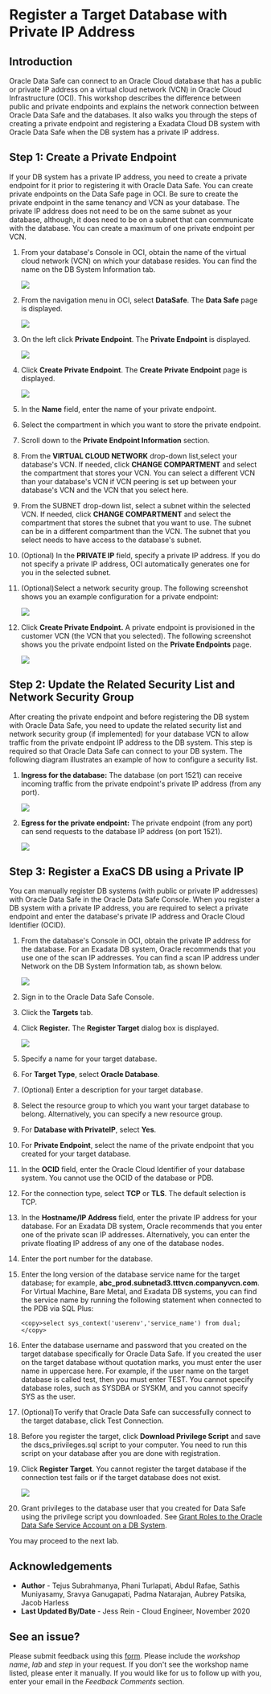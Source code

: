 # Register a Target Database with Private IP Address

## Introduction
Oracle Data Safe can connect to an Oracle Cloud database that has a public or private IP address on a virtual cloud network (VCN) in Oracle Cloud Infrastructure (OCI). This workshop describes the difference between public and private endpoints and explains the network connection between Oracle Data Safe and the databases. It also walks you through the steps of creating a private endpoint and registering a Exadata Cloud DB system with Oracle Data Safe when the DB system has a private IP address.

## **Step 1:** Create a Private Endpoint

If your DB system has a private IP address, you need to create a private endpoint for it prior to registering it with Oracle Data Safe. You can create private endpoints on the Data Safe page in OCI. Be sure to create the private endpoint in the same tenancy and VCN as your database. The private IP address does not need to be on the same subnet as your database, although, it does need to be on a subnet that can communicate with the database. You can create a maximum of one private endpoint per VCN.

1. From your database's Console in OCI, obtain the name of the virtual cloud network (VCN) on which your database resides. You can find the name on the DB System Information tab.

    ![](./images/dbsystem-info.png " ")

2. From the navigation menu in OCI, select **DataSafe**. The **Data Safe** page is displayed.

    ![](./images/login.png " ")

3. On the left click **Private Endpoint**. The **Private Endpoint** is displayed.

    ![](./images/private-endpoint.png " ")

4. Click **Create Private Endpoint**. The **Create Private Endpoint** page is displayed.

    ![](./images/create-pe.png " ")

5. In the **Name** field, enter the name of your private endpoint.

6. Select the compartment in which you want to store the private endpoint.

7.  Scroll down to the **Private Endpoint Information** section.

8. From the **VIRTUAL CLOUD NETWORK** drop-down list,select your database's VCN. If needed, click **CHANGE COMPARTMENT** and select the compartment that stores your VCN. You can select a different VCN than your database's VCN if VCN peering is set up between your database's VCN and the VCN that you select here.

9. From the SUBNET drop-down list, select a subnet within the selected VCN. If needed, click **CHANGE COMPARTMENT** and select the compartment that stores the subnet that you want to use. The subnet can be in a different compartment than the VCN. The subnet that you select needs to have access to the database's subnet.

10. (Optional) In the **PRIVATE IP** field, specify a private IP address. If you do not specify a private IP address, OCI automatically generates one for you in the selected subnet.

11. (Optional)Select a network security group. The following screenshot shows you an example configuration for a private endpoint:

    ![](./images/private-endpoint-details.png " ")

12. Click **Create Private Endpoint.**
A private endpoint is provisioned in the customer VCN (the VCN that you selected). The following screenshot shows you the private endpoint listed on the **Private Endpoints** page.

    ![](./images/private-endpoint-view.png " ")

## **Step 2:** Update the Related Security List and Network Security Group

After creating the private endpoint and before registering the DB system with Oracle Data Safe, you need to update the related security list and network security group (if implemented) for your database VCN to allow traffic from the private endpoint IP address to the DB system. This step is required so that Oracle Data Safe can connect to your DB system. The following diagram illustrates an example of how to configure a security list.

1. **Ingress for the database:** The database (on port 1521) can receive incoming traffic from the private endpoint's private IP address (from any port).

    ![](./images/private-ip-nsg.png " ")

2. **Egress for the private endpoint:** The private endpoint (from any port) can send requests to the database IP address (on port 1521).

    ![](./images/private-ip-nsg2.png " ")

## **Step 3:** Register a ExaCS DB using a Private IP

You can manually register DB systems (with public or private IP addresses) with Oracle Data Safe in the Oracle Data Safe Console. When you register a DB system with a private IP address, you are required to select a private endpoint and enter the database's private IP address and Oracle Cloud Identifier (OCID).

1. From the database's Console in OCI, obtain the private IP address for the database. For an Exadata DB system, Oracle recommends that you use one of the scan IP addresses. You can find a scan IP address under Network on the DB System Information tab, as shown below.

    ![](./images/exacs-scan-ip.png " ")

2. Sign in to the Oracle Data Safe Console.

3. Click the **Targets** tab.

4. Click **Register.** The **Register Target** dialog box is displayed.

    ![](./images/register-target.png " ")

5. Specify a name for your target database.

6. For **Target Type**, select **Oracle Database**.

7. (Optional) Enter a description for your target database.

8. Select the resource group to which you want your target database to belong. Alternatively, you can specify a new resource group.

9. For **Database with PrivateIP**, select **Yes**.

10. For **Private Endpoint**, select the name of the private endpoint that you created for your target database.

11. In the **OCID** field, enter the Oracle Cloud Identifier of your database system. You cannot use the OCID of the database or PDB.

12. For the connection type, select **TCP** or **TLS**. The default selection is TCP.

13. In the **Hostname/IP Address** field, enter the private IP address for your database. For an Exadata DB system, Oracle recommends that you enter one of the private scan IP addresses. Alternatively, you can enter the private floating IP address of any one of the database nodes.

14. Enter the port number for the database.

15. Enter the long version of the database service name for the target database; for example, **abc_prod.subnetad3.tttvcn.companyvcn.com**. For Virtual Machine, Bare Metal, and Exadata DB systems, you can find the service name by running the following statement when connected to the PDB via SQL Plus:

    ```
    <copy>select sys_context('userenv','service_name') from dual;</copy>
    ```

16. Enter the database username and password that you created on the target database specifically for Oracle Data Safe. If you created the user on the target database without quotation marks, you must enter the user name in uppercase here. For example, if the user name on the target database is called test, then you must enter TEST.
You cannot specify database roles, such as SYSDBA or SYSKM, and you cannot specify SYS as the user.

17. (Optional)To verify that Oracle Data Safe can successfully connect to the target database, click Test Connection.

18. Before you register the target, click **Download Privilege Script** and save the dscs_privileges.sql script to your computer. You need to run this script on your database after you are done with registration.

19. Click **Register Target**. You cannot register the target database if the connection test fails or if the target database does not exist.

    ![](./images/target-details.png " ")

20. Grant privileges to the database user that you created for Data Safe using the privilege script you downloaded. See [Grant Roles to the Oracle Data Safe Service Account on a DB System](https://docs.oracle.com/en/cloud/paas/data-safe/udscs/grant-roles-oracle-data-safe-service-account-db-system.html).

You may proceed to the next lab.

## Acknowledgements

- **Author** - Tejus Subrahmanya, Phani Turlapati, Abdul Rafae, Sathis Muniyasamy, Sravya Ganugapati, Padma Natarajan, Aubrey Patsika, Jacob Harless
- **Last Updated By/Date** - Jess Rein - Cloud Engineer, November 2020

## See an issue?
Please submit feedback using this [form](https://apexapps.oracle.com/pls/apex/f?p=133:1:::::P1_FEEDBACK:1). Please include the *workshop name*, *lab* and *step* in your request.  If you don't see the workshop name listed, please enter it manually. If you would like for us to follow up with you, enter your email in the *Feedback Comments* section.
